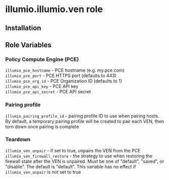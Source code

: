 # illumio.illumio.ven role  


## Installation  

## Role Variables  

### Policy Compute Engine (PCE)  

`illumio_pce_hostname` - PCE hostname (e.g. my.pce.com)  
`illumio_pce_port` - PCE HTTPS port (defaults to 443)  
`illumio_pce_org_id` - PCE Organization ID (defaults to 1)  
`illumio_pce_api_key` - PCE API key  
`illumio_pce_api_secret` - PCE API secret  

### Pairing profile  

`illumio_pairing_profile_id` - pairing profile ID to use when pairing hosts. By default, a temporary pairing profile will be created to pair each VEN, then torn down once pairing is complete  

### Teardown  

`illumio_ven_unpair` - if set to true, unpairs the VEN from the PCE  
`illumio_ven_firewall_restore` - the strategy to use when restoring the firewall state after the VEN is unpaired. Must be one of "default", "saved", or "disable". The default is "default". This variable has no effect if `illumio_ven_unpair` is not set to true  
